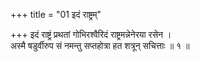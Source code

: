 +++
title = "01 इदं राष्ट्रम्"

+++
इदं राष्ट्रं प्रथतां गोभिरश्वैरिदं राष्ट्रमन्नेनेरया रसेन ।  
अस्मै षडुर्वीरुप सं नमन्तु सप्तहोत्रा हत शत्रून् सचित्ताः ॥ १ ॥